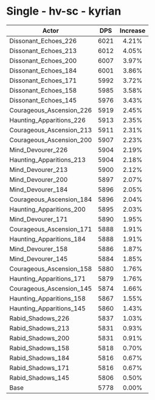# Single - hv-sc - kyrian
| Actor | DPS | Increase |
|---|:---:|:---:|
|Dissonant_Echoes_226|6021|4.21%|
|Dissonant_Echoes_213|6012|4.05%|
|Dissonant_Echoes_200|6007|3.97%|
|Dissonant_Echoes_184|6001|3.86%|
|Dissonant_Echoes_171|5992|3.72%|
|Dissonant_Echoes_158|5985|3.58%|
|Dissonant_Echoes_145|5976|3.43%|
|Courageous_Ascension_226|5919|2.45%|
|Haunting_Apparitions_226|5913|2.35%|
|Courageous_Ascension_213|5911|2.31%|
|Courageous_Ascension_200|5907|2.23%|
|Mind_Devourer_226|5904|2.19%|
|Haunting_Apparitions_213|5904|2.18%|
|Mind_Devourer_213|5900|2.12%|
|Mind_Devourer_200|5897|2.07%|
|Mind_Devourer_184|5896|2.05%|
|Courageous_Ascension_184|5896|2.04%|
|Haunting_Apparitions_200|5895|2.03%|
|Mind_Devourer_171|5890|1.95%|
|Courageous_Ascension_171|5888|1.91%|
|Haunting_Apparitions_184|5888|1.91%|
|Mind_Devourer_158|5886|1.87%|
|Mind_Devourer_145|5884|1.85%|
|Courageous_Ascension_158|5880|1.76%|
|Haunting_Apparitions_171|5879|1.76%|
|Courageous_Ascension_145|5874|1.66%|
|Haunting_Apparitions_158|5867|1.55%|
|Haunting_Apparitions_145|5860|1.43%|
|Rabid_Shadows_226|5837|1.03%|
|Rabid_Shadows_213|5831|0.93%|
|Rabid_Shadows_200|5831|0.91%|
|Rabid_Shadows_158|5818|0.70%|
|Rabid_Shadows_184|5816|0.67%|
|Rabid_Shadows_171|5816|0.67%|
|Rabid_Shadows_145|5806|0.50%|
|Base|5778|0.00%|
